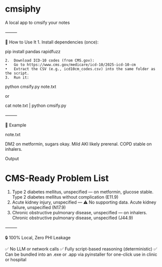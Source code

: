 # cmsiphy
A local app to cmsify your notes 

⸻

🧰 How to Use It
	1.	Install dependencies (once):

pip install pandas rapidfuzz


	2.	Download ICD-10 codes (from CMS.gov):
	•	Go to https://www.cms.gov/medicare/icd-10/2025-icd-10-cm
	•	Extract the CSV (e.g., icd10cm_codes.csv) into the same folder as the script.
	3.	Run it:

python cmsify.py note.txt

or

cat note.txt | python cmsify.py



⸻

🧪 Example

note.txt

DM2 on metformin, sugars okay. Mild AKI likely prerenal. COPD stable on inhalers.

Output

# CMS-Ready Problem List
1. Type 2 diabetes mellitus, unspecified — on metformin, glucose stable.  Type 2 diabetes mellitus without complication (E11.9)
2. Acute kidney injury, unspecified — ⚠️ No supporting data.  Acute kidney failure, unspecified (N17.9)
3. Chronic obstructive pulmonary disease, unspecified — on inhalers.  Chronic obstructive pulmonary disease, unspecified (J44.9)


⸻

🔒 100% Local, Zero PHI Leakage

✅ No LLM or network calls
✅ Fully script-based reasoning (deterministic)
✅ Can be bundled into an .exe or .app via pyinstaller for one-click use in clinic or hospital
